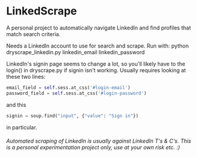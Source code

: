 # LinkedScrape
A personal project to automatically navigate LinkedIn and find profiles that match search criteria.

Needs a LinkedIn account to use for search and scrape.
Run with:
python dryscrape_linkedin.py linkedin_email linkedin_password

LinkedIn's signin page seems to change a lot, so you'll likely have to the login() in dryscrape.py if signin isn't working. Usually requires looking at these two lines:

```python
email_field = self.sess.at_css('#login-email')
password_field = self.sess.at_css('#login-password')
```
and this

```python
signin = soup.find("input", {"value": "Sign in"})
```

in particular.

###### Automated scraping of LinkedIn is usually against LinkedIn T's & C's. This is a personal experimentation project only, use at your own risk etc. :)